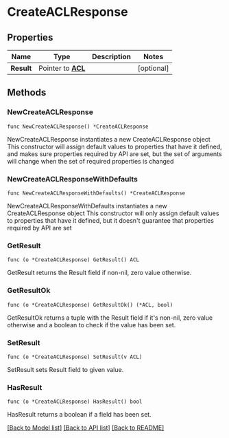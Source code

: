 # CreateACLResponse

## Properties

Name | Type | Description | Notes
------------ | ------------- | ------------- | -------------
**Result** | Pointer to [**ACL**](ACL.md) |  | [optional] 

## Methods

### NewCreateACLResponse

`func NewCreateACLResponse() *CreateACLResponse`

NewCreateACLResponse instantiates a new CreateACLResponse object
This constructor will assign default values to properties that have it defined,
and makes sure properties required by API are set, but the set of arguments
will change when the set of required properties is changed

### NewCreateACLResponseWithDefaults

`func NewCreateACLResponseWithDefaults() *CreateACLResponse`

NewCreateACLResponseWithDefaults instantiates a new CreateACLResponse object
This constructor will only assign default values to properties that have it defined,
but it doesn't guarantee that properties required by API are set

### GetResult

`func (o *CreateACLResponse) GetResult() ACL`

GetResult returns the Result field if non-nil, zero value otherwise.

### GetResultOk

`func (o *CreateACLResponse) GetResultOk() (*ACL, bool)`

GetResultOk returns a tuple with the Result field if it's non-nil, zero value otherwise
and a boolean to check if the value has been set.

### SetResult

`func (o *CreateACLResponse) SetResult(v ACL)`

SetResult sets Result field to given value.

### HasResult

`func (o *CreateACLResponse) HasResult() bool`

HasResult returns a boolean if a field has been set.


[[Back to Model list]](../README.md#documentation-for-models) [[Back to API list]](../README.md#documentation-for-api-endpoints) [[Back to README]](../README.md)


